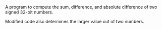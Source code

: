 A program to compute the sum, difference, and absolute difference of two signed 32-bit numbers.

Modified code also determines the larger value out of two numbers.
